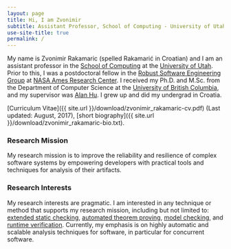 ```yaml
---
layout: page
title: Hi, I am Zvonimir
subtitle: Assistant Professor, School of Computing - University of Utah
use-site-title: true
permalink: /
---
```

My name is Zvonimir Rakamaric (spelled Rakamarić in Croatian) and I am an assistant professor in the [School of Computing](http://www.cs.utah.edu/) at the [University of Utah](https://www.utah.edu/). Prior to this, I was a postdoctoral fellow in the [Robust Software Engineering Group](https://ti.arc.nasa.gov/tech/rse/) at [NASA Ames Research Center](https://www.nasa.gov/ames). I received my Ph.D. and M.Sc. from the Department of Computer Science at the [University of British Columbia](https://www.ubc.ca/), and my supervisor was [Alan Hu](http://www.cs.ubc.ca/~ajh/). I grew up and did my undergrad in Croatia.

[Curriculum Vitae]({{ site.url }}/download/zvonimir_rakamaric-cv.pdf) (Last updated: August, 2017), [short biography]({{ site.url }}/download/zvonimir_rakamaric-bio.txt).

### Research Mission

My research mission is to improve the reliability and resilience of complex software systems by empowering developers with practical tools and techniques for analysis of their artifacts.

### Research Interests

My research interests are pragmatic. I am interested in any technique or method that supports my research mission, including but not limited to: [extended static checking](https://en.wikipedia.org/wiki/Extended_static_checking), [automated theorem proving](https://en.wikipedia.org/wiki/Automated_theorem_proving), [model checking](https://en.wikipedia.org/wiki/Model_checking), and [runtime verification](https://en.wikipedia.org/wiki/Runtime_verification). Currently, my emphasis is on highly automatic and scalable analysis techniques for software, in particular for concurrent software.
